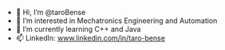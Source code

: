 - 👋 Hi, I’m @taroBense
- 👀 I’m interested in Mechatronics Engineering and Automation
- 🌱 I’m currently learning C++ and Java
- 📫 LinkedIn: www.linkedin.com/in/taro-bense

